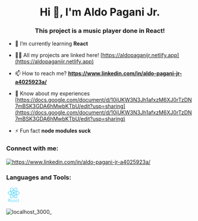 <h1 align="center">Hi 👋, I'm Aldo Pagani Jr.</h1>
<h3 align="center">This project is a music player done in React!</h3>

- 🌱 I’m currently learning **React**

- 👨‍💻 All my projects are linked here! [https://aldopaganijr.netlify.app](https://aldopaganijr.netlify.app)

- 📫 How to reach me? **https://www.linkedin.com/in/aldo-pagani-jr-a4025923a/**

- 📄 Know about my experiences [https://docs.google.com/document/d/10iUKW3N3Jh1afxzM6XJ0rTzDN7mBSK3GDA6hMwbKTbU/edit?usp=sharing](https://docs.google.com/document/d/10iUKW3N3Jh1afxzM6XJ0rTzDN7mBSK3GDA6hMwbKTbU/edit?usp=sharing)

- ⚡ Fun fact **node modules suck**

<h3 align="left">Connect with me:</h3>
<p align="left">
<a href="https://linkedin.com/in/https://www.linkedin.com/in/aldo-pagani-jr-a4025923a/" target="blank"><img align="center" src="https://raw.githubusercontent.com/rahuldkjain/github-profile-readme-generator/master/src/images/icons/Social/linked-in-alt.svg" alt="https://www.linkedin.com/in/aldo-pagani-jr-a4025923a/" height="30" width="40" /></a>
</p>

<h3 align="left">Languages and Tools:</h3>
<p align="left"> <a href="https://reactjs.org/" target="_blank" rel="noreferrer"> <img src="https://raw.githubusercontent.com/devicons/devicon/master/icons/react/react-original-wordmark.svg" alt="react" width="40" height="40"/> </a> </p>

![localhost_3000_](https://user-images.githubusercontent.com/105445990/176450963-905586bd-f587-4734-bc90-0c3e03f44cf6.png)

